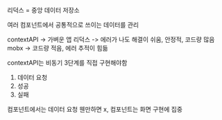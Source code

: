 리덕스 = 중앙 데이터 저장소

여러 컴포넌트에서 공통적으로 쓰이는 데이터를 관리

contextAPI -> 가벼운 앱
리덕스 -> 에러가 나도 해결이 쉬움, 안정적, 코드량 많음
mobx -> 코드량 적음, 에러 추적이 힘듦

contextAPI는 비동기 3단계를 직접 구현해야함

1. 데이터 요청
2. 성공
3. 실패

컴포넌트에서는 데이터 요청 웬만하면 x, 컴포넌트는 화면 구현에 집중
